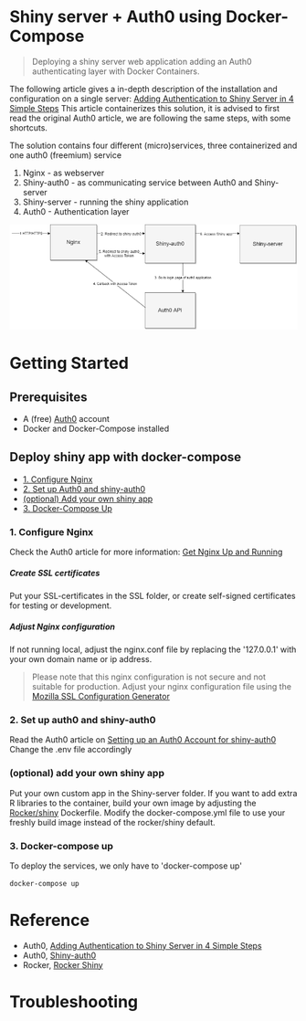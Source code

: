 # Shiny server + Auth0 using Docker-Compose
> Deploying a shiny server web application adding an Auth0 authenticating layer with Docker Containers. 

The following article gives a in-depth description of the installation and configuration on a single server: [Adding Authentication to Shiny Server in 4 Simple Steps](https://auth0.com/blog/adding-authentication-to-shiny-server/) This article containerizes this solution, it is advised to first read the original Auth0 article, we are following the same steps, with some shortcuts. 

The solution contains four different (micro)services, three containerized and one auth0 (freemium) service
1. Nginx - as webserver
2. Shiny-auth0 - as communicating service between Auth0 and Shiny-server
3. Shiny-server - running the shiny application
4. Auth0 - Authentication layer

![Visual Overview of the microservices and the flow](Visual%20Overview.png)


# Getting Started
## Prerequisites
- A (free) [Auth0](https://auth0.com/) account 
- Docker and Docker-Compose installed


## Deploy shiny app with docker-compose
- [1. Configure Nginx](#1-configure-nginx)
- [2. Set up Auth0 and shiny-auth0](#2-set-up-auth0-and-shiny-auth0)
- [(optional) Add your own shiny app](#optional-deploy-your-custom-app)
- [3. Docker-Compose Up](#3-docker-compose-up)
### 1. Configure Nginx
 Check the Auth0 article for more information: [Get Nginx Up and Running](https://auth0.com/blog/adding-authentication-to-shiny-server/#Step-2--Get-Nginx-Up-and-Running)

##### Create SSL certificates
Put your SSL-certificates in the SSL folder, or create self-signed certificates for testing or development. 

##### Adjust Nginx configuration
If not running local, adjust the nginx.conf file by replacing the '127.0.0.1' with your own domain name or ip address.

> Please note that this nginx configuration is not secure and not suitable for production. Adjust your nginx configuration file using the [Mozilla SSL Configuration Generator](https://ssl-config.mozilla.org/)

### 2. Set up auth0 and shiny-auth0
Read the Auth0 article on [Setting up an Auth0 Account for shiny-auth0](https://auth0.com/blog/adding-authentication-to-shiny-server/#Step-3--Setting-up-an-Auth0-Account-for-shiny-auth0) Change the .env file accordingly

### (optional) add your own shiny app
Put your own custom app in the Shiny-server folder. If you want to add extra R libraries to the container, build your own image by adjusting the [Rocker/shiny](https://hub.docker.com/r/rocker/shiny/) Dockerfile. Modify the docker-compose.yml file to use your freshly build image instead of the rocker/shiny default. 


### 3. Docker-compose up
To deploy the services, we only have to 'docker-compose up'
``` cmd
docker-compose up
```

# Reference
- Auth0, [Adding Authentication to Shiny Server in 4 Simple Steps](https://auth0.com/blog/adding-authentication-to-shiny-server/)
- Auth0, [Shiny-auth0](https://github.com/auth0/shiny-auth0)
- Rocker, [Rocker Shiny](https://github.com/rocker-org/shiny)


# Troubleshooting




